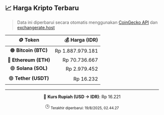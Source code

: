 

<!-- HARGA_KRIPTO -->
## 📈 Harga Kripto Terbaru

> Data ini diperbarui secara otomatis menggunakan [CoinGecko API](https://www.coingecko.com/) dan [exchangerate.host](https://exchangerate.host/)

<div align="center">

| 🪙 Token | 💰 Harga (IDR) |
|:------:|---------------:|
| 🟠 **Bitcoin (BTC)**   | Rp 1.887.979.181 |
| 🔵 **Ethereum (ETH)**  | Rp 70.736.667 |
| 🟣 **Solana (SOL)**    | Rp 2.979.452 |
| 🟢 **Tether (USDT)**   | Rp 16.232 |

---

💱 **Kurs Rupiah (USD → IDR)**: Rp 16.221

🕒 <sub>Terakhir diperbarui: 19/8/2025, 02.44.27</sub>

</div>
<!-- /HARGA_KRIPTO -->